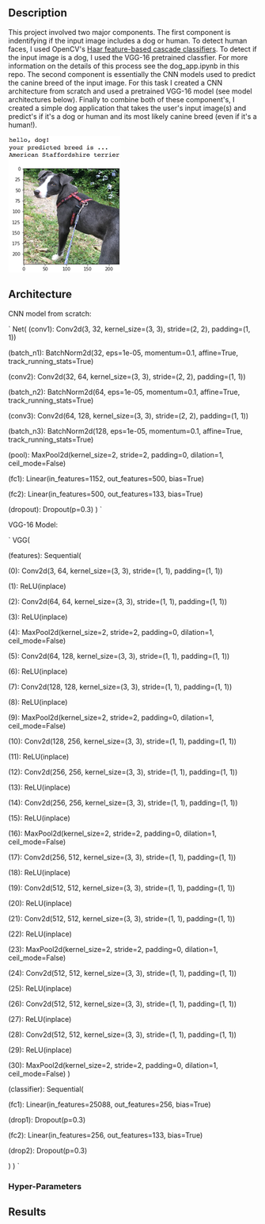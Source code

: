 [//]: # (Image References)

[image1]: ./images/sample_dog_output.png "Sample Output"
[image2]: ./images/vgg16_model.png "VGG-16 Model Layers"
[image3]: ./images/vgg16_model_draw.png "VGG16 Model Figure"


## Description

This project involved two major components. The first component is indentifying if the input image includes a dog or human. To detect human faces, I used OpenCV's [Haar feature-based cascade classifiers](https://docs.opencv.org/trunk/d7/d8b/tutorial_py_face_detection.html). To detect if the input image is a dog, I used the VGG-16 pretrained classfier. For more information on the details of this process see the dog_app.ipynb in this repo. The second component is essentially the CNN models used to predict the canine breed of the input image. For this task I created a CNN architecture from scratch and used a pretrained VGG-16 model (see model architectures below). Finally to combine both of these component's, I created a simple dog application that takes the user's input image(s) and predict's if it's a dog or human and its most likely canine breed (even if it's a human!).


![Sample Output][image1]

## Architecture

CNN model from scratch:

` Net(
  (conv1): Conv2d(3, 32, kernel_size=(3, 3), stride=(2, 2), padding=(1, 1))
  
  (batch_n1): BatchNorm2d(32, eps=1e-05, momentum=0.1, affine=True, track_running_stats=True)
  
  (conv2): Conv2d(32, 64, kernel_size=(3, 3), stride=(2, 2), padding=(1, 1))
  
  (batch_n2): BatchNorm2d(64, eps=1e-05, momentum=0.1, affine=True, track_running_stats=True)
  
  (conv3): Conv2d(64, 128, kernel_size=(3, 3), stride=(2, 2), padding=(1, 1))
  
  (batch_n3): BatchNorm2d(128, eps=1e-05, momentum=0.1, affine=True, track_running_stats=True)
  
  (pool): MaxPool2d(kernel_size=2, stride=2, padding=0, dilation=1, ceil_mode=False)
  
  (fc1): Linear(in_features=1152, out_features=500, bias=True)
  
  (fc2): Linear(in_features=500, out_features=133, bias=True)
  
  (dropout): Dropout(p=0.3)
) `

VGG-16 Model:

` VGG(

(features): Sequential(

(0): Conv2d(3, 64, kernel_size=(3, 3), stride=(1, 1), padding=(1, 1))

(1): ReLU(inplace)

(2): Conv2d(64, 64, kernel_size=(3, 3), stride=(1, 1), padding=(1, 1))

(3): ReLU(inplace)

(4): MaxPool2d(kernel_size=2, stride=2, padding=0, dilation=1, ceil_mode=False)

(5): Conv2d(64, 128, kernel_size=(3, 3), stride=(1, 1), padding=(1, 1))

(6): ReLU(inplace)

(7): Conv2d(128, 128, kernel_size=(3, 3), stride=(1, 1), padding=(1, 1))

(8): ReLU(inplace)

(9): MaxPool2d(kernel_size=2, stride=2, padding=0, dilation=1, ceil_mode=False)

(10): Conv2d(128, 256, kernel_size=(3, 3), stride=(1, 1), padding=(1, 1))

(11): ReLU(inplace)

(12): Conv2d(256, 256, kernel_size=(3, 3), stride=(1, 1), padding=(1, 1))

(13): ReLU(inplace)

(14): Conv2d(256, 256, kernel_size=(3, 3), stride=(1, 1), padding=(1, 1))

(15): ReLU(inplace)

(16): MaxPool2d(kernel_size=2, stride=2, padding=0, dilation=1, ceil_mode=False)

(17): Conv2d(256, 512, kernel_size=(3, 3), stride=(1, 1), padding=(1, 1))

(18): ReLU(inplace)

(19): Conv2d(512, 512, kernel_size=(3, 3), stride=(1, 1), padding=(1, 1))

(20): ReLU(inplace)

(21): Conv2d(512, 512, kernel_size=(3, 3), stride=(1, 1), padding=(1, 1))

(22): ReLU(inplace)

(23): MaxPool2d(kernel_size=2, stride=2, padding=0, dilation=1, ceil_mode=False)

(24): Conv2d(512, 512, kernel_size=(3, 3), stride=(1, 1), padding=(1, 1))

(25): ReLU(inplace)

(26): Conv2d(512, 512, kernel_size=(3, 3), stride=(1, 1), padding=(1, 1))

(27): ReLU(inplace)

(28): Conv2d(512, 512, kernel_size=(3, 3), stride=(1, 1), padding=(1, 1))

(29): ReLU(inplace)

(30): MaxPool2d(kernel_size=2, stride=2, padding=0, dilation=1, ceil_mode=False)
)

(classifier): Sequential(

(fc1): Linear(in_features=25088, out_features=256, bias=True)

(drop1): Dropout(p=0.3)

(fc2): Linear(in_features=256, out_features=133, bias=True)

(drop2): Dropout(p=0.3)

) ) `

### Hyper-Parameters

## Results
